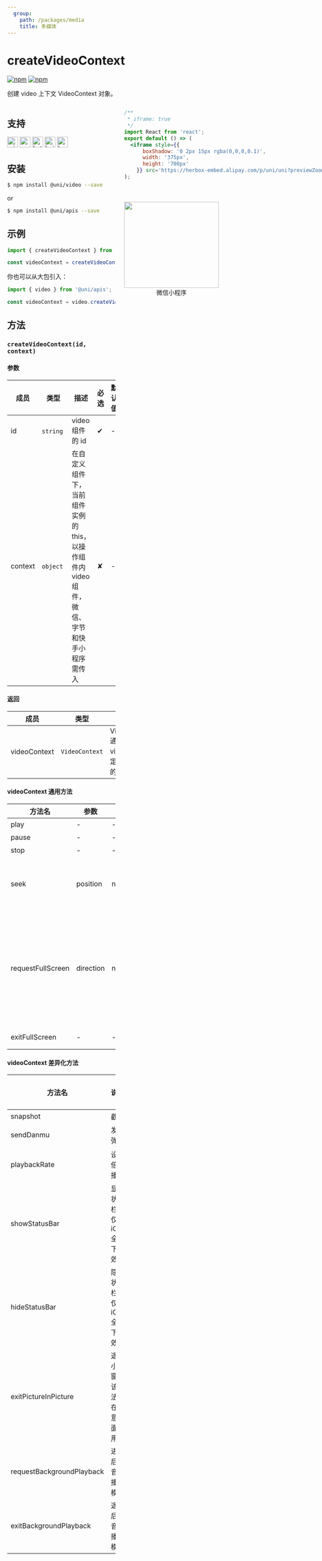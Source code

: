 ```yaml
---
  group:
    path: /packages/media
    title: 多媒体
---
```



# createVideoContext 

[![npm](https://img.shields.io/npm/v/@uni/apis.svg)](https://www.npmjs.com/package/@uni/apis) [![npm](https://img.shields.io/npm/v/@uni/video.svg)](https://www.npmjs.com/package/@uni/video)

创建 video 上下文 VideoContext 对象。

<div style="display: flex;flex-direction: row;justify-content: space-between;">
<div style="margin-right: 20px;max-width: 50%;">

## 支持

<img alt="miniApp" src="https://gw.alicdn.com/tfs/TB1bBpmbRCw3KVjSZFuXXcAOpXa-200-200.svg" width="25px" height="25px" title="阿里小程序" /> <img alt="wechatMiniprogram" src="https://img.alicdn.com/tfs/TB1slcYdxv1gK0jSZFFXXb0sXXa-200-200.svg" width="25px" height="25px" title="微信小程序" /> <img alt="bytedanceMicroApp" src="https://gw.alicdn.com/tfs/TB1jFtVzO_1gK0jSZFqXXcpaXXa-200-200.svg" width="25px" height="25px" title="字节跳动小程序" /> <img alt="baiduSmartProgram" src="https://img.alicdn.com/imgextra/i4/O1CN01jngdBb24yGv2Fu34G_!!6000000007459-2-tps-200-200.png" width="25px" height="25px" title="百度小程序" /> <img alt="kuaiShouMiniProgram" src="https://gw.alicdn.com/imgextra/i4/O1CN01kzmJMM24jcFEzp5Wv_!!6000000007427-2-tps-200-200.png" width="25px" height="25px" title="快手小程序" />

## 安装

```bash
$ npm install @uni/video --save
```
or
```bash
$ npm install @uni/apis --save
```
## 示例

```javascript
import { createVideoContext } from '@uni/video';

const videoContext = createVideoContext('videoId');

```

你也可以从大包引入：
```js
import { video } from '@uni/apis';

const videoContext = video.createVideoContext('videoId');

```

## 方法

### `createVideoContext(id, context)`

#### 参数

| 成员 | 类型 | 描述 | 必选 | 默认值 |
| --- | --- | --- | --- | --- |
| id | `string`  | video 组件的 id | ✔ |  - |
| context | `object`  | 在自定义组件下，当前组件实例的this，以操作组件内 video 组件，微信、字节和快手小程序需传入 | ✘ | - |

#### 返回

| 成员 | 类型 | 描述 |
| --- | --- | --- |
| videoContext | `VideoContext` | VideoContext 通过 id 跟一个 video 组件绑定，操作对应的 video 组件 |


#### videoContext 通用方法

| 方法名 | 参数 | 类型 | 说明 |
| --- | --- | --- | --- |
| play | - | - | 播放 |
| pause | - | - | 暂停 |
| stop | - | - | 终止 |
| seek | position | number | 定位，单位为秒（s） |
| requestFullScreen | direction | number | 进入全屏（字节固定为横屏），取值0， -90， 90 |
| exitFullScreen | - | - | 退出全屏 |

#### videoContext 差异化方法

| 方法名 | 说明 | 文档 | 支持度 |
| --- | --- | --- | --- |
| snapshot | 截图 | https://developers.dingtalk.com/document/app/dd-createvideocontext-videoid | <img alt="miniApp" src="https://gw.alicdn.com/tfs/TB1bBpmbRCw3KVjSZFuXXcAOpXa-200-200.svg" width="25px" height="25px" title="阿里小程序" /> |
| sendDanmu | 发送弹幕 | https://developers.weixin.qq.com/miniprogram/dev/api/media/video/VideoContext.sendDanmu.html https://smartprogram.baidu.com/docs/develop/api/media/videocontext_VideoContext-sendDanmu/ | <img alt="wechatMiniprogram" src="https://img.alicdn.com/tfs/TB1slcYdxv1gK0jSZFFXXb0sXXa-200-200.svg" width="25px" height="25px" title="微信小程序" />  <img alt="baiduSmartProgram" src="https://img.alicdn.com/imgextra/i4/O1CN01jngdBb24yGv2Fu34G_!!6000000007459-2-tps-200-200.png" width="25px" height="25px" title="百度小程序" /> |
| playbackRate | 设置倍速播放 | https://developers.weixin.qq.com/miniprogram/dev/api/media/video/VideoContext.playbackRate.html https://smartprogram.baidu.com/docs/develop/api/media/videocontext_VideoContext-playbackRate/ https://mp.kuaishou.com/docs/develop/api/multimedia/video/VideoContext/playbackRate.html | <img alt="wechatMiniprogram" src="https://img.alicdn.com/tfs/TB1slcYdxv1gK0jSZFFXXb0sXXa-200-200.svg" width="25px" height="25px" title="微信小程序" /> <img alt="baiduSmartProgram" src="https://img.alicdn.com/imgextra/i4/O1CN01jngdBb24yGv2Fu34G_!!6000000007459-2-tps-200-200.png" width="25px" height="25px" title="百度小程序" /> <img alt="kuaiShouMiniProgram" src="https://gw.alicdn.com/imgextra/i4/O1CN01kzmJMM24jcFEzp5Wv_!!6000000007427-2-tps-200-200.png" width="25px" height="25px" title="快手小程序" /> |
| showStatusBar | 显示状态栏，仅在iOS全屏下有效 | https://developers.weixin.qq.com/miniprogram/dev/api/media/video/VideoContext.showStatusBar.html https://smartprogram.baidu.com/docs/develop/api/media/videocontext_VideoContext-showStatusBar/ https://mp.kuaishou.com/docs/develop/api/multimedia/video/VideoContext/showStatusBar.html | <img alt="wechatMiniprogram" src="https://img.alicdn.com/tfs/TB1slcYdxv1gK0jSZFFXXb0sXXa-200-200.svg" width="25px" height="25px" title="微信小程序" /> <img alt="baiduSmartProgram" src="https://img.alicdn.com/imgextra/i4/O1CN01jngdBb24yGv2Fu34G_!!6000000007459-2-tps-200-200.png" width="25px" height="25px" title="百度小程序" /> <img alt="kuaiShouMiniProgram" src="https://gw.alicdn.com/imgextra/i4/O1CN01kzmJMM24jcFEzp5Wv_!!6000000007427-2-tps-200-200.png" width="25px" height="25px" title="快手小程序" />|
| hideStatusBar | 隐藏状态栏，仅在iOS全屏下有效 | https://developers.weixin.qq.com/miniprogram/dev/api/media/video/VideoContext.hideStatusBar.html https://smartprogram.baidu.com/docs/develop/api/media/videocontext_VideoContext-hideStatusBar/ https://mp.kuaishou.com/docs/develop/api/multimedia/video/VideoContext/hideStatusBar.html | <img alt="wechatMiniprogram" src="https://img.alicdn.com/tfs/TB1slcYdxv1gK0jSZFFXXb0sXXa-200-200.svg" width="25px" height="25px" title="微信小程序" />  <img alt="baiduSmartProgram" src="https://img.alicdn.com/imgextra/i4/O1CN01jngdBb24yGv2Fu34G_!!6000000007459-2-tps-200-200.png" width="25px" height="25px" title="百度小程序" /> <img alt="kuaiShouMiniProgram" src="https://gw.alicdn.com/imgextra/i4/O1CN01kzmJMM24jcFEzp5Wv_!!6000000007427-2-tps-200-200.png" width="25px" height="25px" title="快手小程序" />|
| exitPictureInPicture | 退出小窗，该方法可在任意页面调用 | https://developers.weixin.qq.com/miniprogram/dev/api/media/video/VideoContext.exitPictureInPicture.html | <img alt="wechatMiniprogram" src="https://img.alicdn.com/tfs/TB1slcYdxv1gK0jSZFFXXb0sXXa-200-200.svg" width="25px" height="25px" title="微信小程序" /> |
| requestBackgroundPlayback | 进入后台音频播放模式 | https://developers.weixin.qq.com/miniprogram/dev/api/media/video/VideoContext.requestBackgroundPlayback.html | <img alt="wechatMiniprogram" src="https://img.alicdn.com/tfs/TB1slcYdxv1gK0jSZFFXXb0sXXa-200-200.svg" width="25px" height="25px" title="微信小程序" /> |
| exitBackgroundPlayback | 退出后台音频播放模式 | https://developers.weixin.qq.com/miniprogram/dev/api/media/video/VideoContext.exitBackgroundPlayback.html | <img alt="wechatMiniprogram" src="https://img.alicdn.com/tfs/TB1slcYdxv1gK0jSZFFXXb0sXXa-200-200.svg" width="25px" height="25px" title="微信小程序" /> |

</div>
<div>

```jsx | inline
/**
 * iframe: true
 */
import React from 'react';
export default () => (
  <iframe style={{
      boxShadow: '0 2px 15px rgba(0,0,0,0.1)',
      width: '375px',
      height: '700px'
    }} src='https://herbox-embed.alipay.com/p/uni/uni?previewZoom=100&view=preview&defaultPage=pages/video/index&topSlider=false'></iframe>
);
```

<div style="display: flex;margin-top: 50px;">
  <div>
    <img src="https://img.alicdn.com/imgextra/i4/O1CN01ZAWX1f1ok2kTcnO30_!!6000000005262-0-tps-666-650.jpg" width="220" height="200" />
    <div style="text-align: center;">微信小程序</div>
  </div>
</div>

</div>
</div>
